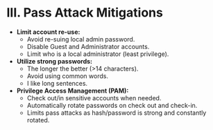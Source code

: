 # III. Pass Attack Mitigations

- **Limit account re-use:**
    - Avoid re-suing local admin password.
    - Disable Guest and Administrator accounts.
    - Limit who is a local administrator (least privilege).
- **Utilize strong passwords:**
    - The longer the better (>14 characters).
    - Avoid using common words.
    - I like long sentences.
- **Privilege Access Management (PAM):**
    - Check out/in sensitive accounts when needed.
    - Automatically rotate passwords on check out and check-in.
    - Limits pass attacks as hash/password is strong and constantly rotated.